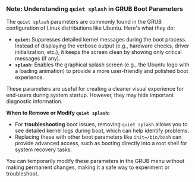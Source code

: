 ### Note: Understanding `quiet splash` in GRUB Boot Parameters  

The `quiet splash` parameters are commonly found in the GRUB configuration of Linux distributions like Ubuntu. Here's what they do:  

- **`quiet`:** Suppresses detailed kernel messages during the boot process. Instead of displaying the verbose output (e.g., hardware checks, driver initialization, etc.), it keeps the screen clean by showing only critical messages (if any).  
- **`splash`:** Enables the graphical splash screen (e.g., the Ubuntu logo with a loading animation) to provide a more user-friendly and polished boot experience.  

These parameters are useful for creating a cleaner visual experience for end-users during system startup. However, they may hide important diagnostic information.  

**When to Remove or Modify `quiet splash`:**  
- For **troubleshooting** boot issues, removing `quiet splash` allows you to see detailed kernel logs during boot, which can help identify problems.  
- Replacing these with other boot parameters like `init=/bin/bash` can provide advanced access, such as booting directly into a root shell for system recovery tasks.  

You can temporarily modify these parameters in the GRUB menu without making permanent changes, making it a safe way to experiment or troubleshoot.

